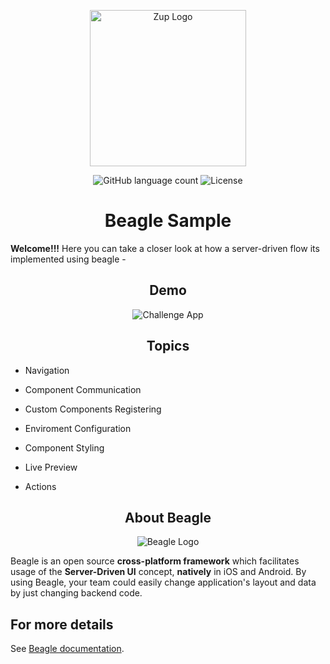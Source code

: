 <p align="center">
    <img alt="Zup Logo" src="https://uploads-ssl.webflow.com/5cac6236f8d44ddee118d97c/5e666d594f66c9c1e9c3ce74_LogoRGB2.png" width=250px/>
</p>

<p align="center">
  <img alt="GitHub language count" src="http://img.shields.io/badge/language-4-green.svg">
  
  <img alt="License" src="http://img.shields.io/badge/license-ZUP-blue.svg">
</p>

<h1 align="center">Beagle Sample</h1>
  
**Welcome!!!** Here you can take a closer look at how a server-driven flow its implemented using beagle - 
    
<h2 align="center">Demo</h2>
<p align="center">
    <img alt="Challenge App" src=/images/app.png>
</p>
<h2 align="center">Topics</h2>

- Navigation 

- Component Communication

- Custom Components Registering

- Enviroment Configuration

- Component Styling

- Live Preview

- Actions

<h2 align="center">About Beagle</h2>
<p align="center">
    <img alt="Beagle Logo" src=/images/beagle_logo.png>
</p>

Beagle is an open source **cross-platform framework** which facilitates usage of the **Server-Driven UI** concept, **natively** in iOS and Android. By using Beagle, your team could easily change application's layout and data by just changing backend code.

## For more details
See [Beagle documentation](https://docs.usebeagle.io).
